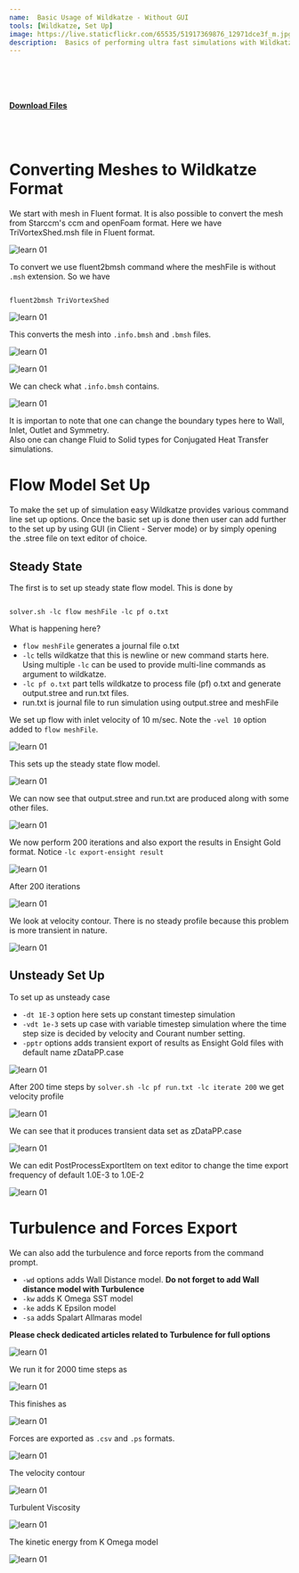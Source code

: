 ```yaml
---
name:  Basic Usage of Wildkatze - Without GUI
tools: [Wildkatze, Set Up]
image: https://live.staticflickr.com/65535/51917369876_12971dce3f_m.jpg
description:  Basics of performing ultra fast simulations with Wildkatze Solver
---
```


 <br/><br/>
 <br/><br/>
 [**Download Files**](https://github.com/FVUS/wildkatze/blob/main/learning/basics01.zip)
<br/><br/>
<br/><br/>




# Converting Meshes to Wildkatze Format 

We start with mesh in Fluent format. It is also possible to convert the mesh from Starccm's ccm and openFoam format. Here we have TriVortexShed.msh file in Fluent format. 

 ![learn 01](https://live.staticflickr.com/65535/51916021422_83ec9405b7_n.jpg)
 
 To convert we use fluent2bmsh command where the meshFile is without ``` .msh ``` extension. So we have
 
 ```
 
 fluent2bmsh TriVortexShed
 
 ```
 
![learn 01](https://live.staticflickr.com/65535/51917315099_242391d07d_c.jpg)

This converts the mesh into ``` .info.bmsh ``` and ``` .bmsh ``` files. 

![learn 01](https://live.staticflickr.com/65535/51916021592_3bdbd6bdc9_z.jpg)

![learn 01](https://live.staticflickr.com/65535/51917315189_506c2008bc_z.jpg)

 We can check what ``` .info.bmsh ``` contains.

![learn 01](https://live.staticflickr.com/65535/51916989341_bc2efdd2ee_n.jpg)

It is importan to note that one can change the boundary types here to Wall, Inlet, Outlet and Symmetry.  
Also one can change Fluid to Solid types for Conjugated Heat Transfer simulations. 

# Flow Model Set Up

To make the set up of simulation easy Wildkatze provides various command line set up options. Once the basic set up is done then user can add further to the set up by using GUI (in Client - Server mode) or by simply opening the .stree file on text editor of choice. 


## Steady State

The first is to set up steady state flow model. This is done by 

```

solver.sh -lc flow meshFile -lc pf o.txt

```
What is happening here?
 -   ``` flow meshFile ``` generates a journal file  o.txt 
 -   ``` -lc ``` tells wildkatze that this is newline or new command starts here. Using multiple ``` -lc ``` can be used to provide multi-line commands as argument to wildkatze.
 -  ``` -lc pf o.txt ``` part tells wildkatze to process file (pf) o.txt and generate output.stree and run.txt  files.
 -  run.txt is journal file to run simulation using output.stree and meshFile

We set up flow with inlet velocity of 10 m/sec.  Note the ``` -vel 10 ``` option added to ``` flow meshFile ```.

![learn 01](https://live.staticflickr.com/65535/51916989476_8eb117fd8a_b.jpg)

This sets up the steady state flow model. 

![learn 01](https://live.staticflickr.com/65535/51916022022_7defb77bd2_z.jpg)

We can now see that output.stree and run.txt are produced along with some other files.

![learn 01](https://live.staticflickr.com/65535/51917315549_9c191028e1_b.jpg)



We now perform 200 iterations and also export the results in Ensight Gold format. Notice ``` -lc export-ensight result ```

![learn 01](https://live.staticflickr.com/65535/51917610880_2d0dcbdef3_h.jpg)

 After 200 iterations

![learn 01](https://live.staticflickr.com/65535/51917611100_c5a9da37e8_c.jpg)

We look at velocity contour. There is no steady profile because this problem is more transient in nature. 

![learn 01](https://live.staticflickr.com/65535/51917316224_e1a712f839_z.jpg)

## Unsteady Set Up

To set up as unsteady case

- ``` -dt 1E-3 ``` option here sets up constant timestep simulation
- ``` -vdt 1e-3 ```  sets up case with variable timestep simulation where the time step size is decided by velocity and Courant number setting. 
- ``` -pptr ``` options adds transient export of results as Ensight Gold files with default name zDataPP.case

![learn 01](https://live.staticflickr.com/65535/51916022997_d1b501bb12_h.jpg)

After 200 time steps by ``` solver.sh -lc pf run.txt -lc iterate 200 ``` we get velocity profile

![learn 01](https://live.staticflickr.com/65535/51916990556_e973f39e5f_z.jpg)

We can see that it produces transient data set as zDataPP.case
 
![learn 01](https://live.staticflickr.com/65535/51917086628_fc60f65f53_z.jpg)


We can edit PostProcessExportItem on text editor to change the time export frequency of default 1.0E-3 to 1.0E-2

![learn 01](https://live.staticflickr.com/65535/51917086803_8783be79d1_z.jpg)

# Turbulence and Forces Export

We can also add the turbulence and force reports from the command prompt. 

- ``` -wd ``` options adds Wall Distance model. **Do not forget to add Wall distance model with Turbulence**
- ``` -kw ``` adds K Omega SST model
- ``` -ke ``` adds K Epsilon model
- ``` -sa ``` adds Spalart Allmaras model

**Please check dedicated articles related to Turbulence for full options**


![learn 01](https://live.staticflickr.com/65535/51917087023_baa81af819_h.jpg)

We run it for 2000 time steps as

![learn 01](https://live.staticflickr.com/65535/51916023672_c59bd4b81f_c.jpg)

This finishes as

![learn 01](https://live.staticflickr.com/65535/51917316999_def79ce443_b.jpg)

Forces are exported as ``` .csv ``` and ``` .ps ``` formats. 

![learn 01](https://live.staticflickr.com/65535/51916991551_4ecb9c601e_b.jpg)

The velocity contour

![learn 01](https://live.staticflickr.com/65535/51916286322_5e307b79fe_c.jpg)

Turbulent Viscosity

![learn 01](https://live.staticflickr.com/65535/51917252861_5c382d87c5_z.jpg)

The kinetic energy from K Omega model

![learn 01](https://live.staticflickr.com/65535/51916991761_459b42f217_c.jpg)
